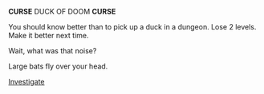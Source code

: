 ******CURSE******
DUCK OF DOOM
******CURSE******

You should know better than to pick up a duck in a dungeon. Lose 2 levels.
Make it better next time.

Wait, what was that noise?

Large bats fly over your head.

[Investigate](../cave/cave.md)
